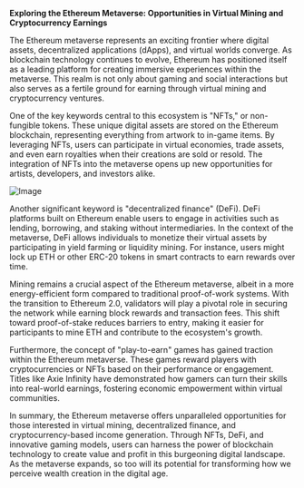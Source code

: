 **Exploring the Ethereum Metaverse: Opportunities in Virtual Mining and Cryptocurrency Earnings**

The Ethereum metaverse represents an exciting frontier where digital assets, decentralized applications (dApps), and virtual worlds converge. As blockchain technology continues to evolve, Ethereum has positioned itself as a leading platform for creating immersive experiences within the metaverse. This realm is not only about gaming and social interactions but also serves as a fertile ground for earning through virtual mining and cryptocurrency ventures.

One of the key keywords central to this ecosystem is "NFTs," or non-fungible tokens. These unique digital assets are stored on the Ethereum blockchain, representing everything from artwork to in-game items. By leveraging NFTs, users can participate in virtual economies, trade assets, and even earn royalties when their creations are sold or resold. The integration of NFTs into the metaverse opens up new opportunities for artists, developers, and investors alike.

![Image](https://github.com/user-attachments/assets/31692037-0104-4703-abd1-696b6a7dd41b)

Another significant keyword is "decentralized finance" (DeFi). DeFi platforms built on Ethereum enable users to engage in activities such as lending, borrowing, and staking without intermediaries. In the context of the metaverse, DeFi allows individuals to monetize their virtual assets by participating in yield farming or liquidity mining. For instance, users might lock up ETH or other ERC-20 tokens in smart contracts to earn rewards over time.

Mining remains a crucial aspect of the Ethereum metaverse, albeit in a more energy-efficient form compared to traditional proof-of-work systems. With the transition to Ethereum 2.0, validators will play a pivotal role in securing the network while earning block rewards and transaction fees. This shift toward proof-of-stake reduces barriers to entry, making it easier for participants to mine ETH and contribute to the ecosystem's growth.

Furthermore, the concept of "play-to-earn" games has gained traction within the Ethereum metaverse. These games reward players with cryptocurrencies or NFTs based on their performance or engagement. Titles like Axie Infinity have demonstrated how gamers can turn their skills into real-world earnings, fostering economic empowerment within virtual communities.

In summary, the Ethereum metaverse offers unparalleled opportunities for those interested in virtual mining, decentralized finance, and cryptocurrency-based income generation. Through NFTs, DeFi, and innovative gaming models, users can harness the power of blockchain technology to create value and profit in this burgeoning digital landscape. As the metaverse expands, so too will its potential for transforming how we perceive wealth creation in the digital age.
